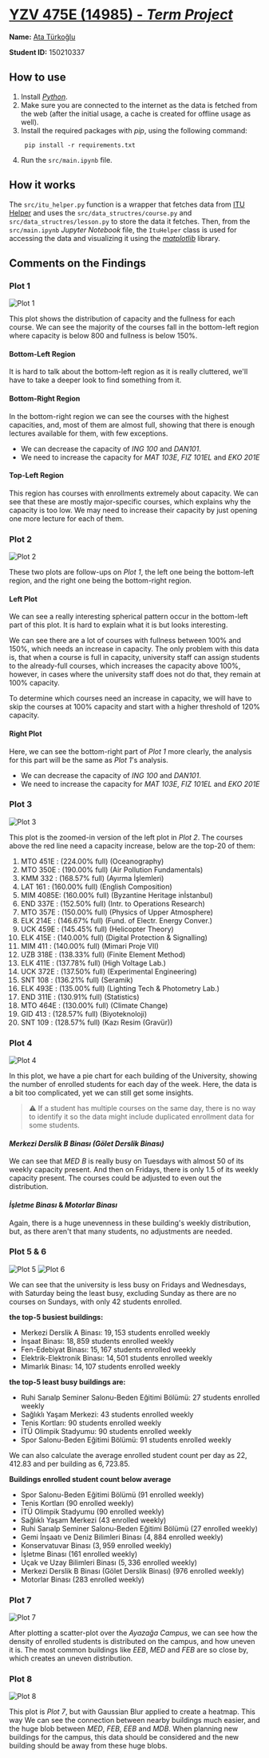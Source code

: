 # [**YZV 475E (14985)** - _Term Project_](https://github.com/AtaTrkgl/yzv-475e-term-project)
 
**Name:** [Ata Türkoğlu](https://github.com/AtaTrkgl)

**Student ID:** 150210337

## How to use

1. Install [_Python_](https://www.python.org/downloads/).
2. Make sure you are connected to the internet as the data is fetched from the web (after the initial usage, a cache is created for offline usage as well).
3. Install the required packages with _pip_, using the following command:
   ```console
    pip install -r requirements.txt
   ```
4. Run the `src/main.ipynb` file.

## How it works

The `src/itu_helper.py` function is a wrapper that fetches data from [ITU Helper](https://github.com/itu-helper/data-updater) and uses the `src/data_structres/course.py` and `src/data_structres/lesson.py` to store the data it fetches. Then, from the `src/main.ipynb` _Jupyter Notebook_ file, the `ItuHelper` class is used for accessing the data and visualizing it using the [_matplotlib_](https://matplotlib.org/) library.

## Comments on the Findings

### **Plot 1**

![Plot 1](img/readme/plot1.png)

This plot shows the distribution of capacity and the fullness for each course. We can see the majority of the courses fall in the bottom-left region where capacity is below $800$ and fullness is below $150\%$.

#### Bottom-Left Region

It is hard to talk about the bottom-left region as it is really cluttered, we'll have to take a deeper look to find something from it.

#### Bottom-Right Region

In the bottom-right region we can see the courses with the highest capacities, and, most of them are almost full, showing that there is enough lectures available for them, with few exceptions.

- We can decrease the capacity of _ING 100_ and _DAN101_.
- We need to increase the capacity for _MAT 103E_, _FIZ 101EL_ and _EKO 201E_

#### Top-Left Region

This region has courses with enrollments extremely about capacity. We can see that these are mostly major-specific courses, which explains why the capacity is too low. We may need to increase their capacity by just opening one more lecture for each of them.

### **Plot 2**

![Plot 2](img/readme/plot2.png)

These two plots are follow-ups on _Plot 1_, the left one being the bottom-left region, and the right one being the bottom-right region.

#### Left Plot
We can see a really interesting spherical pattern occur in the bottom-left part of this plot. It is hard to explain what it is but looks interesting.

We can see there are a lot of courses with fullness between $100\%$ and $150\%$, which needs an increase in capacity. The only problem with this data is, that when a course is full in capacity, university staff can assign students to the already-full courses, which increases the capacity above $100\%$, however, in cases where the university staff does not do that, they remain at $100\%$ capacity.

To determine which courses need an increase in capacity, we will have to skip the courses at $100\%$ capacity and start with a higher threshold of $120\%$ capacity.

#### Right Plot
Here, we can see the bottom-right part of _Plot 1_ more clearly, the analysis for this part will be the same as _Plot 1_'s analysis.
- We can decrease the capacity of _ING 100_ and _DAN101_.
- We need to increase the capacity for _MAT 103E_, _FIZ 101EL_ and _EKO 201E_

### **Plot 3**

![Plot 3](img/readme/plot3.png)

This plot is the zoomed-in version of the left plot in _Plot 2_. The courses above the red line need a capacity increase, below are the top-20 of them:

1. MTO 451E : ($224.00\%$ full)		(Oceanography)
1. MTO 350E : ($190.00\%$ full)		(Air Pollution Fundamentals)
1. KMM 332  : ($168.57\%$ full)		(Ayırma İşlemleri)
1. LAT 161  : ($160.00\%$ full)		(English Composition)
1. MIM 4085E: ($160.00\%$ full)		(Byzantine Heritage inİstanbul)
1. END 337E : ($152.50\%$ full)		(Intr. to Operations Research)
1. MTO 357E : ($150.00\%$ full)		(Physics of Upper Atmosphere)
1. ELK 214E : ($146.67\%$ full)		(Fund. of Electr. Energy Conver.)
1. UCK 459E : ($145.45\%$ full)		(Helicopter Theory)
1. ELK 415E : ($140.00\%$ full)		(Digital Protection & Signalling)
1. MIM 411  : ($140.00\%$ full)		(Mimari Proje VII)
1. UZB 318E : ($138.33\%$ full)		(Finite Element Method)
1. ELK 411E : ($137.78\%$ full)		(High Voltage Lab.)
1. UCK 372E : ($137.50\%$ full)		(Experimental Engineering)
1. SNT 108  : ($136.21\%$ full)		(Seramik)
1. ELK 493E : ($135.00\%$ full)		(Lighting Tech & Photometry Lab.)
1. END 311E : ($130.91\%$ full)		(Statistics)
1. MTO 464E : ($130.00\%$ full)		(Climate Change)
1. GID 413  : ($128.57\%$ full)		(Biyoteknoloji)
1. SNT 109  : ($128.57\%$ full)		(Kazı Resim (Gravür))


### **Plot 4**

![Plot 4](img/readme/plot4.png)

In this plot, we have a pie chart for each building of the University, showing the number of enrolled students for each day of the week. Here, the data is a bit too complicated, yet we can still get some insights.

> :warning: If a student has multiple courses on the same day, there is no way to identify it so the data might include duplicated enrollment data for some students.

#### _Merkezi Derslik B Binası (Gölet Derslik Binası)_

We can see that _MED B_ is really busy on Tuesdays with almost $50$ of its weekly capacity present. And then on Fridays, there is only $1.5$ of its weekly capacity present. The courses could be adjusted to even out the distribution.

#### _İşletme Binası_ & _Motorlar Binası_

Again, there is a huge unevenness in these building's weekly distribution, but, as there aren't that many students, no adjustments are needed.

### **Plot 5 & 6**

![Plot 5](img/readme/plot5.png)
![Plot 6](img/readme/plot6.png)

We can see that the university is less busy on Fridays and Wednesdays, with Saturday being the least busy, excluding Sunday as there are no courses on Sundays, with only 42 students enrolled. 

**the top-5 busiest buildings:**

- Merkezi Derslik A Binası: $19,153$ students enrolled weekly
- İnşaat Binası: $18,859$ students enrolled weekly
- Fen-Edebiyat Binası: $15,167$ students enrolled weekly
- Elektrik-Elektronik Binası: $14,501$ students enrolled weekly
- Mimarlık Binası: $14,107$ students enrolled weekly

**the top-5 least busy buildings are:**

- Ruhi Sarıalp Seminer Salonu-Beden Eğitimi Bölümü: $27$ students enrolled weekly
- Sağlıklı Yaşam Merkezi: $43$ students enrolled weekly
- Tenis Kortları: $90$ students enrolled weekly
- İTÜ Olimpik Stadyumu: $90$ students enrolled weekly
- Spor Salonu-Beden Eğitimi Bölümü: $91$ students enrolled weekly

We can also calculate the average enrolled student count per day as $22,412.83$ and per building as $6,723.85$.

**Buildings enrolled student count below average**

- Spor Salonu-Beden Eğitimi Bölümü ($91$ enrolled weekly)
- Tenis Kortları ($90$ enrolled weekly)
- İTÜ Olimpik Stadyumu ($90$ enrolled weekly)
- Sağlıklı Yaşam Merkezi ($43$ enrolled weekly)
- Ruhi Sarıalp Seminer Salonu-Beden Eğitimi Bölümü ($27$ enrolled weekly)
- Gemi İnşaatı ve Deniz Bilimleri Binası ($4,884$ enrolled weekly)
- Konservatuvar Binası ($3,959$ enrolled weekly)
- İşletme Binası ($161$ enrolled weekly)
- Uçak ve Uzay Bilimleri Binası ($5,336$ enrolled weekly)
- Merkezi Derslik B Binası (Gölet Derslik Binası) ($976$ enrolled weekly)
- Motorlar Binası ($283$ enrolled weekly)

### **Plot 7**

![Plot 7](img/readme/plot7.png)

After plotting a scatter-plot over the _Ayazağa Campus_, we can see how the density of enrolled students is distributed on the campus, and how uneven it is. The most common buildings like _EEB_, _MED_ and _FEB_ are so close by, which creates an uneven distribution.

### **Plot 8**

![Plot 8](img/readme/plot8.png)

This plot is _Plot 7_, but with Gaussian Blur applied to create a heatmap. This way We can see the connection between nearby buildings much easier, and the huge blob between _MED_, _FEB_, _EEB_ and _MDB_. When planning new buildings for the campus, this data should be considered and the new building should be away from these huge blobs.
